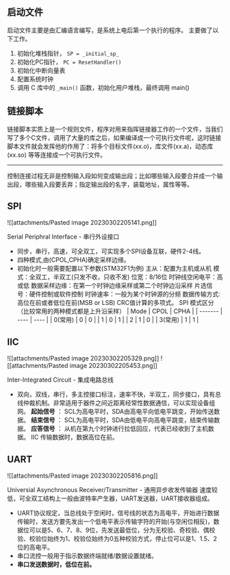 
## 启动文件
启动文件主要是由汇编语言编写，是系统上电后第一个执行的程序。
主要做了以下工作。
1. 初始化堆栈指针， `SP = _initial_sp_`
2. 初始化PC指针， `PC = ResetHandler()`
3. 初始化中断向量表
4. 配置系统时钟
5. 调用 C 库中的 `_main()` 函数，初始化用户堆栈，最终调用 main()


## 链接脚本
链接脚本实质上是一个规则文件，程序对用来指挥链接器工作的一个文件，当我们写了多个C文件，调用了大量的库之后，如果编译成一个可执行文件呢，这时链接脚本文件就会发挥他的作用了：将多个目标文件(xx.o)，库文件(xx.a)，动态库(xx.so) 等等连接成一个可执行文件。

------
控制连接过程无非是控制输入段如何变成输出段；比如哪些输入段要合并成一个输出段，哪些输入段要丢弃；指定输出段的名字，装载地址，属性等等。



## SPI
![[attachments/Pasted image 20230302205141.png]]

Serial Periphral Interface - 串行外设接口
- 同步，串行，高速，可全双工，可实现多个SPI设备互联，硬件2-4线。
- 四种模式,由(CPOL,CPHA)确定采样边缘。
- 初始化时一般需要配置以下参数(STM32F1为例)
	主从：配置为主机或从机
	模式：全双工，半双工(只发不收，只收不发)
	位宽：8/16位
	时钟线空闲电平：高或低
	数据采样边缘：在第一个时钟边缘采样或第二个时钟边沿采样
	片选信号：硬件控制或软件控制
	时钟速率：一般为某个时钟源的分频
	数据传输方式: 高位在前或者低位在前(MSB or LSB)
	CRC值计算的多项式。
SPI 模式区分（比较常用的两种模式都是上升沿采样）
| Mode    | CPOL | CPHA |
| ------- | ---- | ---- |
| 0(常用) | 0    | 0    |
| 1       | 0    | 1    |
| 2       | 1    | 0    |
| 3(常用) | 1    | 1    |


## IIC 
![[attachments/Pasted image 20230302205329.png]]
![[attachments/Pasted image 20230302205453.png]]

Inter-Integrated Circuit - 集成电路总线
- 双向，双线，串行，多主控接口标注，速率不快，半双工，同步接口，具有总线仲裁机制。非常适用于器件之间近距离经常性数据通信，可以实现设备组网。
**起始信号** ： SCL为高电平时，SDA由高电平向低电平跳变，开始传送数据。
**结束信号** ： SCL为高电平时，SDA由低电平向高电平跳变，结束传输数据。
**应答信号** ： 从机在第九个时钟进行拉低回应，代表已经收到了主机数据。
IIC 传输数据时，数据高位在前。

## UART
![[attachments/Pasted image 20230302205816.png]]

Universial Asynchronous Receiver/Transmitter - 通用异步收发传输器
速度较低，可全双工结构上一般由波特率产生器，UART发送器，UART接收器组成。
- UART协议规定，当总线处于空闲时，信号线的状态为高电平，开始进行数据传输时，发送方要先发出一个低电平表示传输字符的开始(与空闲位相反)，数据位可以是5、6、7、8、9位，先发送最低位，分为无校验、奇校验、偶校验、校验位始终为1、校验位始终为0五种校验方式，停止位可以是1、1.5、2位的高电平。
- 串口流控一般用于指示数据终端就绪/数据设置就绪。
- **串口发送数据时，低位在前。**